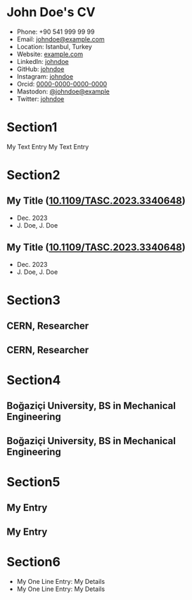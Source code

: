 # John Doe's CV

- Phone: +90 541 999 99 99
- Email: [johndoe@example.com](mailto:johndoe@example.com)
- Location: Istanbul, Turkey
- Website: [example.com](https://example.com/)
- LinkedIn: [johndoe](https://linkedin.com/in/johndoe)
- GitHub: [johndoe](https://github.com/johndoe)
- Instagram: [johndoe](https://instagram.com/johndoe)
- Orcid: [0000-0000-0000-0000](https://orcid.org/0000-0000-0000-0000)
- Mastodon: [@johndoe@example](https://mastodon.social/@johndoe@example)
- Twitter: [johndoe](https://twitter.com/johndoe)


# Section1

My Text Entry
My Text Entry
# Section2

## My Title ([10.1109/TASC.2023.3340648](https://doi.org/10.1109/TASC.2023.3340648))

- Dec. 2023
- J. Doe, J. Doe

## My Title ([10.1109/TASC.2023.3340648](https://doi.org/10.1109/TASC.2023.3340648))

- Dec. 2023
- J. Doe, J. Doe

# Section3

## CERN, Researcher




## CERN, Researcher




# Section4

## Boğaziçi University, BS in Mechanical Engineering




## Boğaziçi University, BS in Mechanical Engineering




# Section5

## My Entry


## My Entry


# Section6

- My One Line Entry: My Details
- My One Line Entry: My Details
